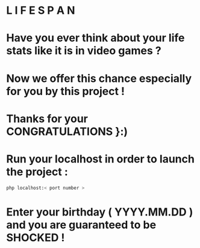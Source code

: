# L I F E S P A N

# Have you ever think about your life stats like it is in video games ?

# Now we offer this chance especially for you by this project ! 

# Thanks for your CONGRATULATIONS }:) 

# Run your localhost in order to launch the project :
```bash
php localhost:< port number >
```
# Enter your birthday ( YYYY.MM.DD ) and you are guaranteed to be SHOCKED !